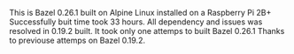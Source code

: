 This is Bazel 0.26.1 built on Alpine Linux installed on a Raspberry Pi 2B+
Successfully buit time took 33 hours. All dependency and issues was resolved in 0.19.2 built.
It took only one attemps to built Bazel 0.26.1 Thanks to previouse attemps on Bazel 0.19.2.